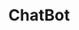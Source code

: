 # ChatBot

<html>
<head>
<title>ChatBot-CACTRI</title>
</head>
<body>


<link href="https://trial.chatcompose.com/static/trial/all/global/export/css/main.5b1bd1fd.css" rel="stylesheet">    <script async type="text/javascript" src="https://trial.chatcompose.com/static/trial/all/global/export/js/main.a7059cb5.js?user=trial_cactricentral&lang=ES" user="trial_cactricentral" lang="ES"></script>  

</body>
</html>




